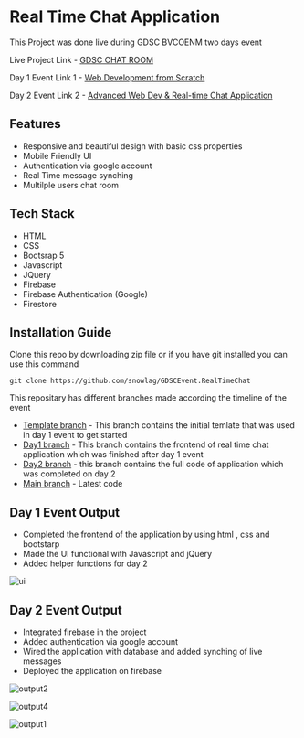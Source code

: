# Real Time Chat Application
This Project was done live during GDSC BVCOENM two days event 

Live Project Link -  [GDSC CHAT ROOM](https://chatapplicationday2.web.app/)

Day 1 Event Link 1 - [Web Development from Scratch](https://www.youtube.com/watch?v=2Z1pzm7pP3I)

Day 2 Event Link 2 - [Advanced Web Dev & Real-time Chat Application](https://youtu.be/VjjgaJkj5GQ)

## Features
* Responsive and beautiful design with basic css properties
* Mobile Friendly UI
* Authentication via google account
* Real Time message synching
* Multilple users chat room

## Tech Stack
* HTML
* CSS 
* Bootsrap 5
* Javascript
* JQuery
* Firebase
* Firebase Authentication (Google)
* Firestore

## Installation Guide

Clone this repo by  downloading zip file or if you have git installed you can use this command

```
git clone https://github.com/snowlag/GDSCEvent.RealTimeChat

```

This repositary has different branches made according the timeline of the event

* [Template branch](https://github.com/snowlag/GDSCEvent.RealTimeChat/tree/template) - This branch contains the initial temlate that was used in day 1 event to get started
* [Day1 branch](https://github.com/snowlag/GDSCEvent.RealTimeChat/tree/day1) - This branch contains the frontend of real time chat application which was finished after day 1 event
* [Day2 branch](https://github.com/snowlag/GDSCEvent.RealTimeChat/tree/day2) - this branch contains the full code of application which was completed on day 2
* [Main branch](https://github.com/snowlag/GDSCEvent.RealTimeChat/tree/main) - Latest code

## Day 1 Event Output

* Completed the frontend of the application by using html , css and bootstarp
* Made the UI functional with Javascript and jQuery 
* Added helper functions for day 2

![ui](https://user-images.githubusercontent.com/55632797/140794242-adb603c1-070f-42f4-b4de-871ed2f09f82.PNG)

## Day 2 Event Output

* Integrated firebase in the project
* Added authentication via google account
* Wired the application with database and added synching of live messages
* Deployed the application on firebase

![output2](https://user-images.githubusercontent.com/55632797/141097156-c988c01d-d300-416c-870e-1fa3480b4168.PNG)
  
![output4](https://user-images.githubusercontent.com/55632797/141097262-71f72761-24f9-49d6-96a7-5ee069d88ecf.PNG)

![output1](https://user-images.githubusercontent.com/55632797/141097089-ba045673-f8fb-49f0-9e24-955a73e2661c.PNG)


